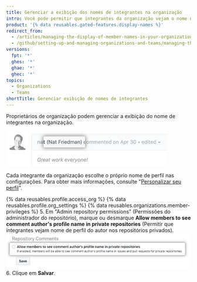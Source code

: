 ```yaml
---
title: Gerenciar a exibição dos nomes de integrantes na organização
intro: Você pode permitir que integrantes da organização vejam o nome de perfil do autor de um comentário nos repositórios privados da organização.
product: '{% data reusables.gated-features.display-names %}'
redirect_from:
  - /articles/managing-the-display-of-member-names-in-your-organization
  - /github/setting-up-and-managing-organizations-and-teams/managing-the-display-of-member-names-in-your-organization
versions:
  fpt: '*'
  ghes: '*'
  ghae: '*'
  ghec: '*'
topics:
  - Organizations
  - Teams
shortTitle: Gerenciar exibição de nomes de integrantes
---
```


Proprietários de organização podem gerenciar a exibição do nome de integrantes na organização.

![Nome de perfil do autor do comentário exibido no comentário](/assets/images/help/issues/commenter-full-name.png)

Cada integrante da organização escolhe o próprio nome de perfil nas configurações. Para obter mais informações, consulte "[Personalizar seu perfil](/github/setting-up-and-managing-your-github-profile/personalizing-your-profile#changing-your-profile-name)".

{% data reusables.profile.access_org %}
{% data reusables.profile.org_settings %}
{% data reusables.organizations.member-privileges %}
5. Em "Admin repository permissions" (Permissões do administrador do repositório), marque ou desmarque **Allow members to see comment author's profile name in private repositories** (Permitir que integrantes vejam nome de perfil do autor nos repositórios privados). ![Caixa de seleção para permitir que integrantes vejam o nome completo do autor do comentário nos repositórios privados](/assets/images/help/organizations/allow-members-to-view-full-names.png)
6. Clique em **Salvar**.
